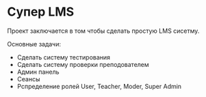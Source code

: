 # Супер LMS
Проект заключается в том чтобы сделать простую LMS сисетму.

Основные задачи:

* Сделать систему тестирования
* Сделать систему проверки преподователем
* Админ панель
* Сеансы
* Рспределение ролей User, Teacher, Moder, Super Admin
